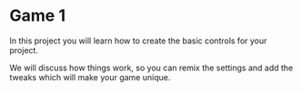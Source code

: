 Game 1
=====

In this project you will learn how to create the basic controls for your project.

We will discuss how things work, so you can remix the settings and add the tweaks which will make your game unique.
